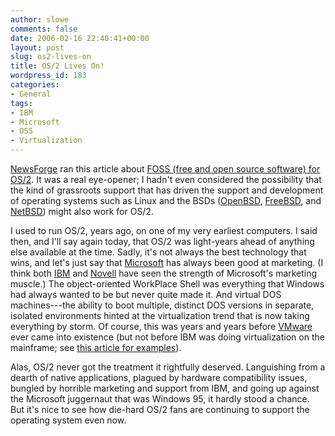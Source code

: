 ```yaml
---
author: slowe
comments: false
date: 2006-02-16 22:40:41+00:00
layout: post
slug: os2-lives-on
title: OS/2 Lives On!
wordpress_id: 183
categories:
- General
tags:
- IBM
- Microsoft
- OSS
- Virtualization
---
```


[NewsForge](http://www.newsforge.com/) ran this article about [FOSS (free and open source software) for OS/2](http://software.newsforge.com/article.pl?sid=06/01/30/192226). It was a real eye-opener; I hadn't even considered the possibility that the kind of grassroots support that has driven the support and development of operating systems such as Linux and the BSDs ([OpenBSD](http://www.openbsd.org/), [FreeBSD](http://www.freebsd.org/), and [NetBSD](http://www.netbsd.org/)) might also work for OS/2.

I used to run OS/2, years ago, on one of my very earliest computers. I said then, and I'll say again today, that OS/2 was light-years ahead of anything else available at the time. Sadly, it's not always the best technology that wins, and let's just say that [Microsoft](http://www.microsoft.com/) has always been good at marketing. (I think both [IBM](http://www.ibm.com/) and [Novell](http://www.novell.com/) have seen the strength of Microsoft's marketing muscle.) The object-oriented WorkPlace Shell was everything that Windows had always wanted to be but never quite made it. And virtual DOS machines---the ability to boot multiple, distinct DOS versions in separate, isolated environments hinted at the virtualization trend that is now taking everything by storm. Of course, this was years and years before [VMware](http://www.vmware.com/) ever came into existence (but not before IBM was doing virtualization on the mainframe; see [this article for examples](http://www.virtualization.info/2006/02/intel-virtualization-technology-and.html)).

Alas, OS/2 never got the treatment it rightfully deserved. Languishing from a dearth of native applications, plagued by hardware compatibility issues, bungled by horrible marketing and support from IBM, and going up against the Microsoft juggernaut that was Windows 95, it hardly stood a chance. But it's nice to see how die-hard OS/2 fans are continuing to support the operating system even now.

